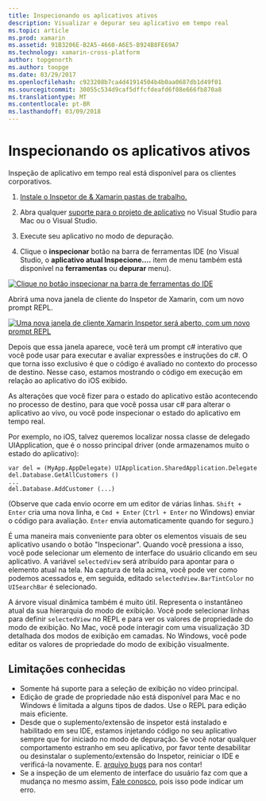 ```yaml
---
title: Inspecionando os aplicativos ativos
description: Visualizar e depurar seu aplicativo em tempo real
ms.topic: article
ms.prod: xamarin
ms.assetid: 91B3206E-B2A5-4660-A6E5-B924B8FE69A7
ms.technology: xamarin-cross-platform
author: topgenorth
ms.author: toopge
ms.date: 03/29/2017
ms.openlocfilehash: c923208b7ca4d41914504b4b0aa0687db1d49f01
ms.sourcegitcommit: 30055c534d9caf5dffcfdeafd6f08e666fb870a8
ms.translationtype: MT
ms.contentlocale: pt-BR
ms.lasthandoff: 03/09/2018
---
```

# <a name="inspecting-live-applications"></a>Inspecionando os aplicativos ativos

Inspeção de aplicativo em tempo real está disponível para os clientes corporativos.


1. [Instale o Inspetor de & Xamarin pastas de trabalho.](~/tools/inspector/install.md)

1. Abra qualquer [suporte para o projeto de aplicativo](~/tools/inspector/install.md#supported-platforms) no Visual Studio para Mac ou o Visual Studio.
1. Execute seu aplicativo no modo de depuração.
1. Clique o **inspecionar** botão na barra de ferramentas IDE (no Visual Studio, o **aplicativo atual Inspecione....**  item de menu também está disponível na **ferramentas** ou **depurar** menu).



[![](inspect-images/mac-heres-the-button.png "Clique no botão inspecionar na barra de ferramentas do IDE")](inspect-images/mac-heres-the-button.png#lightbox)

Abrirá uma nova janela de cliente do Inspetor de Xamarin, com um novo prompt REPL.

[![](inspect-images/inspector-0.7.0-map-inspect-small.png "Uma nova janela de cliente Xamarin Inspetor será aberto, com um novo prompt REPL")](inspect-images/inspector-0.7.0-map-inspect.png#lightbox)

Depois que essa janela aparece, você terá um prompt c# interativo que você pode usar para executar e avaliar expressões e instruções do c#. O que torna isso exclusivo é que o código é avaliado no contexto do processo de destino. Nesse caso, estamos mostrando o código em execução em relação ao aplicativo do iOS exibido.

As alterações que você fizer para o estado do aplicativo estão acontecendo no processo de destino, para que você possa usar c# para alterar o aplicativo ao vivo, ou você pode inspecionar o estado do aplicativo em tempo real.

Por exemplo, no iOS, talvez queremos localizar nossa classe de delegado UIApplication, que é o nosso principal driver (onde armazenamos muito o estado do aplicativo):

    var del = (MyApp.AppDelegate) UIApplication.SharedApplication.Delegate
    del.Database.GetAllCustomers ()
    ...
    del.Database.AddCustomer (...)

(Observe que cada envio ocorre em um editor de várias linhas. `Shift + Enter` cria uma nova linha, e `Cmd + Enter` (`Ctrl + Enter` no Windows) enviar o código para avaliação. `Enter` envia automaticamente quando for seguro.)

É uma maneira mais conveniente para obter os elementos visuais de seu aplicativo usando o botão "Inspecionar". Quando você pressiona a isso, você pode selecionar um elemento de interface do usuário clicando em seu aplicativo. A variável `selectedView` será atribuído para apontar para o elemento atual na tela. Na captura de tela acima, você pode ver como podemos acessados e, em seguida, editado `selectedView.BarTintColor` no `UISearchBar` é selecionado.

A árvore visual dinâmica também é muito útil. Representa o instantâneo atual da sua hierarquia do modo de exibição. Você pode selecionar linhas para definir `selectedView` no REPL e para ver os valores de propriedade do modo de exibição. No Mac, você pode interagir com uma visualização 3D detalhada dos modos de exibição em camadas. No Windows, você pode editar os valores de propriedade do modo de exibição visualmente.

## <a name="known-limitations"></a>Limitações conhecidas

 - Somente há suporte para a seleção de exibição no vídeo principal.
 - Edição de grade de propriedade não está disponível para Mac e no Windows é limitada a alguns tipos de dados. Use o REPL para edição mais eficiente.
 - Desde que o suplemento/extensão de inspetor está instalado e habilitado em seu IDE, estamos injetando código no seu aplicativo sempre que for iniciado no modo de depuração. Se você notar qualquer comportamento estranho em seu aplicativo, por favor tente desabilitar ou desinstalar o suplemento/extensão do Inspetor, reiniciar o IDE e verificá-la novamente. E. [arquivo bugs](~/tools/inspector/install.md#reporting-bugs) para nos contar!
 - Se a inspeção de um elemento de interface do usuário faz com que a mudança no mesmo assim, [Fale conosco](~/tools/inspector/install.md#reporting-bugs), pois isso pode indicar um erro.


